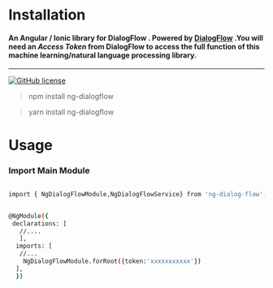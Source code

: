 
# Installation

#### An Angular / Ionic  library for DialogFlow . Powered by [DialogFlow](www.dialogflow.com) .You will need an  _Access Token_  from  DialogFlow to access the full function of this machine learning/natural language processing library.
___

[![GitHub license](https://img.shields.io/github/license/Naereen/StrapDown.js.svg)](https://github.com/Naereen/StrapDown.js/blob/master/LICENSE)
 > npm install ng-dialogflow 
  


> yarn install ng-dialogflow   


 # Usage

 ### Import  Main Module

```bash

import { NgDialogFlowModule,NgDialogFlowService} from 'ng-dialog-flow';


@NgModule({
 declarations: [
   //....
   ],
  imports: [
   //...
    NgDialogFlowModule.forRoot({token:'xxxxxxxxxxx'})
  ],
  })
   ```